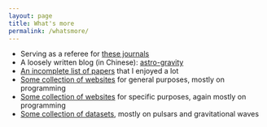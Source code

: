 ```yaml
---
layout: page
title: What's more
permalink: /whatsmore/
---
```


- Serving as a referee for [these journals](https://friendshao.github.io/docs/referee)
- A loosely written blog (in Chinese): [astro-gravity](https://astro-gravity.github.io/) 
- [An incomplete list of papers](https://friendshao.github.io/docs/papers) that I enjoyed a lot
- [Some collection of websites](https://friendshao.github.io/docs/general) for general purposes, mostly on programming
- [Some collection of websites](https://friendshao.github.io/docs/specific) for specific purposes, again mostly on programming 
- [Some collection of datasets](https://friendshao.github.io/docs/dataset), mostly on pulsars and gravitational waves


